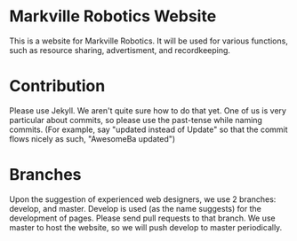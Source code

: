 # Markville Robotics Website
This is a website for Markville Robotics. It will be used for various functions, such as resource sharing, advertisment, and recordkeeping.

# Contribution 
Please use Jekyll. We aren't quite sure how to do that yet. One of us is very particular about commits, so please use the past-tense while naming commits. (For example, say "updated instead of Update" so that the commit flows nicely as such, "AwesomeBa updated")

# Branches
Upon the suggestion of experienced web designers, we use 2 branches: develop, and master. Develop is used (as the name suggests) for the development of pages. Please send pull requests to that branch. We use master to host the website, so we will push develop to master periodically. 
